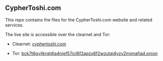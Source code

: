## CypherToshi.com

This repo contains the files for the CypherToshi.com website and related services.


The live site is accessible over the clearnet and Tor:

- Clearnet: [cyphertoshi.com](https://cyphertoshi.com)

- Tor: [bck7t6qyjlkrqt4la4njef57icl6f2aqzx6f2wzutaj4yzy2mqnafjad.onion](http://bck7t6qyjlkrqt4la4njef57icl6f2aqzx6f2wzutaj4yzy2mqnafjad.onion)